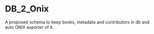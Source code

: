 # DB_2_Onix
A proposed schema to keep books, metadata and contributors in db and auto ONIX exporter of it.
